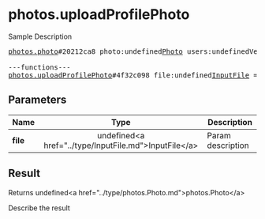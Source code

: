 # photos.uploadProfilePhoto

Sample Description

<pre>
<a href="../constructor/photos.photo">photos.photo</a>#20212ca8 photo:undefined<a href="../type/Photo.md">Photo</a> users:undefinedVector&lt;<a href="../type/User.md">User</a>&gt; = undefined<a href="../type/photos.Photo.md">photos.Photo</a>;

---functions---
<a href="../method/photos.uploadProfilePhoto.md">photos.uploadProfilePhoto</a>#4f32c098 file:undefined<a href="../type/InputFile.md">InputFile</a> = undefined<a href="../type/photos.Photo.md">photos.Photo</a>;
</pre>

## Parameters

| Name | Type | Description |
|------|:----:|-------------|
| **file** | undefined&lt;a href=&#34;../type/InputFile.md&#34;&gt;InputFile&lt;/a&gt; | Param description |

## Result

Returns undefined&lt;a href=&#34;../type/photos.Photo.md&#34;&gt;photos.Photo&lt;/a&gt;

Describe the result

